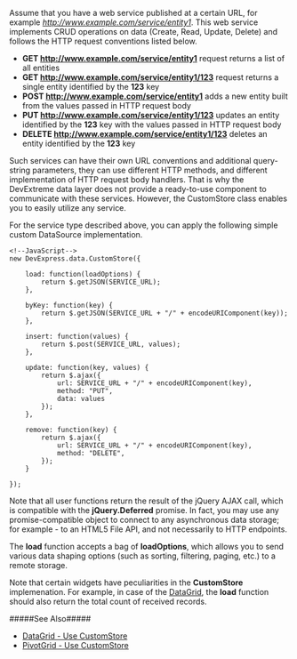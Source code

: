 Assume that you have a web service published at a certain URL, for example *http://www.example.com/service/entity1*. This web service implements CRUD operations on data (Create, Read, Update, Delete) and follows the HTTP request conventions listed below.

- **GET http://www.example.com/service/entity1** request returns a list of all entities
- **GET http://www.example.com/service/entity1/123** request returns a single entity identified by the **123** key
- **POST http://www.example.com/service/entity1** adds a new entity built from the values passed in HTTP request body
- **PUT http://www.example.com/service/entity1/123** updates an entity identified by the **123** key with the values passed in HTTP request body
- **DELETE http://www.example.com/service/entity1/123** deletes an entity identified by the **123** key

Such services can have their own URL conventions and additional query-string parameters, they can use different HTTP methods, and different implementation of HTTP request body handlers. That is why the DevExtreme data layer does not provide a ready-to-use component to communicate with these services. However, the CustomStore class enables you to easily utilize any service.

For the service type described above, you can apply the following simple custom DataSource implementation.

    <!--JavaScript-->
    new DevExpress.data.CustomStore({

        load: function(loadOptions) {
            return $.getJSON(SERVICE_URL);
        },

        byKey: function(key) {
            return $.getJSON(SERVICE_URL + "/" + encodeURIComponent(key));
        },

        insert: function(values) {
            return $.post(SERVICE_URL, values);
        },

        update: function(key, values) {
            return $.ajax({
                url: SERVICE_URL + "/" + encodeURIComponent(key),
                method: "PUT",
                data: values
            });
        },

        remove: function(key) {
            return $.ajax({
                url: SERVICE_URL + "/" + encodeURIComponent(key),
                method: "DELETE",
            });
        }

    });
    
Note that all user functions return the result of the jQuery AJAX call, which is compatible with the **jQuery.Deferred** promise. In fact, you may use any promise-compatible object to connect to any asynchronous data storage; for example - to an HTML5 File API, and not necessarily to HTTP endpoints.

The **load** function accepts a bag of **loadOptions**, which allows you to send various data shaping options (such as sorting, filtering, paging, etc.) to a remote storage.

Note that certain widgets have peculiarities in the **CustomStore** implemenation. For example, in case of the [DataGrid](/api-reference/10%20UI%20Widgets/dxDataGrid '/Documentation/ApiReference/UI_Widgets/dxDataGrid/'), the **load** function should also return the total count of received records.

#####See Also#####
- [DataGrid - Use CustomStore](/concepts/05%20Widgets/DataGrid/010%20Data%20Binding/25%20Custom%20Sources '/Documentation/Guide/Widgets/DataGrid/Data_Binding/Custom_Sources/')
- [PivotGrid - Use CustomStore](/concepts/05%20Widgets/PivotGrid/035%20Use%20CustomStore '/Documentation/Guide/Widgets/PivotGrid/Use_CustomStore/')